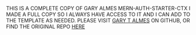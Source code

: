 THIS IS A COMPLETE COPY OF GARY ALMES MERN-AUTH-STARTER-CTX
I MADE A FULL COPY SO I ALWAYS HAVE ACCESS TO IT AND I CAN ADD TO THE TEMPLATE AS NEEDED. PLEASE VISIT [GARY T ALMES](https://github.com/garytalmes) ON GITHUB, OR FIND THE ORIGINAL REPO [HERE](https://github.com/garytalmes/mern-auth-starter-ctx)